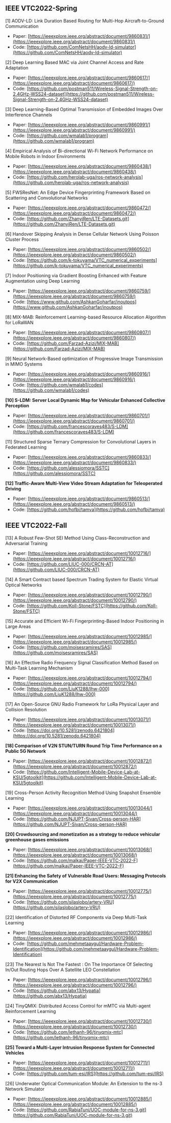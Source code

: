 ## IEEE VTC2022-Spring
[1] AODV-LD: Link Duration Based Routing for Multi-Hop Aircraft-to-Ground Communication
* Paper: [https://ieeexplore.ieee.org/abstract/document/9860831/](https://ieeexplore.ieee.org/abstract/document/9860831/)
* Code: [https://github.com/ComNetsHH/aodv-ld-simulator](https://github.com/ComNetsHH/aodv-ld-simulator)

[2] Deep Learning Based MAC via Joint Channel Access and Rate Adaptation
* Paper: [https://ieeexplore.ieee.org/abstract/document/9860617/](https://ieeexplore.ieee.org/abstract/document/9860617/)
* Code: [https://github.com/postman511/Wireless-Signal-Strength-on-2.4GHz-WSS24-dataset](https://github.com/postman511/Wireless-Signal-Strength-on-2.4GHz-WSS24-dataset)

[3] Deep Learning-Based Optimal Transmission of Embedded Images Over Interference Channels
* Paper: [https://ieeexplore.ieee.org/abstract/document/9860991/](https://ieeexplore.ieee.org/abstract/document/9860991/)
* Code: [https://github.com/wmalab1/program](https://github.com/wmalab1/program)

[4] Empirical Analysis of Bi-directional Wi-Fi Network Performance on Mobile Robots in Indoor Environments
* Paper: [https://ieeexplore.ieee.org/abstract/document/9860438/](https://ieeexplore.ieee.org/abstract/document/9860438/)
* Code: [https://github.com/herolab-uga/ros-network-analysis](https://github.com/herolab-uga/ros-network-analysis)

[5] FWSResNet: An Edge Device Fingerprinting Framework Based on Scattering and Convolutional Networks
* Paper: [https://ieeexplore.ieee.org/abstract/document/9860472/](https://ieeexplore.ieee.org/abstract/document/9860472/)
* Code: [https://github.com/ZhanyiRen/LTE-Datasets.git](https://github.com/ZhanyiRen/LTE-Datasets.git)

[6] Handover Skipping Analysis in Dense Cellular Network Using Poisson Cluster Process
* Paper: [https://ieeexplore.ieee.org/abstract/document/9860502/](https://ieeexplore.ieee.org/abstract/document/9860502/)
* Code: [https://github.com/k-tokuyama/VTC_numerical_experiments](https://github.com/k-tokuyama/VTC_numerical_experiments)

[7] Indoor Positioning via Gradient Boosting Enhanced with Feature Augmentation using Deep Learning
* Paper: [https://ieeexplore.ieee.org/abstract/document/9860759/](https://ieeexplore.ieee.org/abstract/document/9860759/)
* Code: [https://www.github.com/AshkanGoharfar/inoutpos](https://www.github.com/AshkanGoharfar/inoutpos)

[8] MIX-MAB: Reinforcement Learning-based Resource Allocation Algorithm for LoRaWAN
* Paper: [https://ieeexplore.ieee.org/abstract/document/9860807/](https://ieeexplore.ieee.org/abstract/document/9860807/)
* Code: [https://github.com/Farzad-Azizi/MIX-MAB](https://github.com/Farzad-Azizi/MIX-MAB)

[9] Neural Network-Based optimization of Progressive Image Transmission in MIMO Systems
* Paper: [https://ieeexplore.ieee.org/abstract/document/9860916/](https://ieeexplore.ieee.org/abstract/document/9860916/)
* Code: [https://github.com/wmalab1/codes](https://github.com/wmalab1/codes)

**[10] S-LDM: Server Local Dynamic Map for Vehicular Enhanced Collective Perception**
* Paper: [https://ieeexplore.ieee.org/abstract/document/9860701/](https://ieeexplore.ieee.org/abstract/document/9860701/)
* Code: [https://github.com/francescoraves483/S-LDM](https://github.com/francescoraves483/S-LDM)

[11] Structured Sparse Ternary Compression for Convolutional Layers in Federated Learning
* Paper: [https://ieeexplore.ieee.org/abstract/document/9860833/](https://ieeexplore.ieee.org/abstract/document/9860833/)
* Code: [https://github.com/alessiomora/SSTC](https://github.com/alessiomora/SSTC)

**[12] Traffic-Aware Multi-View Video Stream Adaptation for Teleoperated Driving**
* Paper: [https://ieeexplore.ieee.org/abstract/document/9860513/](https://ieeexplore.ieee.org/abstract/document/9860513/)
* Code: [https://github.com/hofbi/tamva](https://github.com/hofbi/tamva)

## IEEE VTC2022-Fall
[13] A Robust Few-Shot SEI Method Using Class-Reconstruction and Adversarial Training
* Paper: [https://ieeexplore.ieee.org/abstract/document/10012716/](https://ieeexplore.ieee.org/abstract/document/10012716/)
* Code: [https://github.com/LIUC-000/CRCN-AT](https://github.com/LIUC-000/CRCN-AT)

[14] A Smart Contract based Spectrum Trading System for Elastic Virtual Optical Networks
* Paper: [https://ieeexplore.ieee.org/abstract/document/10012790/](https://ieeexplore.ieee.org/abstract/document/10012790/)
* Code: [https://github.com/Koll-Stone/FSTC](https://github.com/Koll-Stone/FSTC)

[15] Accurate and Efficient Wi-Fi Fingerprinting-Based Indoor Positioning in Large Areas
* Paper: [https://ieeexplore.ieee.org/abstract/document/10012985/](https://ieeexplore.ieee.org/abstract/document/10012985/)
* Code: [https://github.com/moisesramires/SAS](https://github.com/moisesramires/SAS)

[16] An Effective Radio Frequency Signal Classification Method Based on Multi-Task Learning Mechanism
* Paper: [https://ieeexplore.ieee.org/abstract/document/10012794/](https://ieeexplore.ieee.org/abstract/document/10012794/)
* Code: [https://github.com/LiuK1288/lhw-000](https://github.com/LiuK1288/lhw-000)

[17] An Open-Source GNU Radio Framework for LoRa Physical Layer and Collision Resolution
* Paper: [https://ieeexplore.ieee.org/abstract/document/10013071/](https://ieeexplore.ieee.org/abstract/document/10013071/)
* Code: [https://doi.org/10.5281/zenodo.6421804](https://doi.org/10.5281/zenodo.6421804)

**[18] Comparison of V2N STUN/TURN Round Trip Time Performance on a Public 5G Network**
* Paper: [https://ieeexplore.ieee.org/abstract/document/10012872/](https://ieeexplore.ieee.org/abstract/document/10012872/)
* Code: [https://github.com/Intelligent-Mobile-Device-Lab-at-KSU/5gtoolkit](https://github.com/Intelligent-Mobile-Device-Lab-at-KSU/5gtoolkit)

[19] Cross-Person Activity Recognition Method Using Snapshot Ensemble Learning
* Paper: [https://ieeexplore.ieee.org/abstract/document/10013044/](https://ieeexplore.ieee.org/abstract/document/10013044/)
* Code: [https://github.com/NJUPT-Sivan/Cross-person-HAR](https://github.com/NJUPT-Sivan/Cross-person-HAR)

**[20] Crowdsourcing and monetization as a strategy to reduce vehicular greenhouse gases emissions**
* Paper: [https://ieeexplore.ieee.org/abstract/document/10013068/](https://ieeexplore.ieee.org/abstract/document/10013068/)
* Code: [https://github.com/malkai/Paper-IEEE-VTC-2022-F](https://github.com/malkai/Paper-IEEE-VTC-2022-F)

**[21] Enhancing the Safety of Vulnerable Road Users: Messaging Protocols for V2X Communication**
* Paper: [https://ieeexplore.ieee.org/abstract/document/10012775/](https://ieeexplore.ieee.org/abstract/document/10012775/)
* Code: [https://github.com/silaslobo/artery-VRU](https://github.com/silaslobo/artery-VRU)

[22] Identification of Distorted RF Components via Deep Multi-Task Learning
* Paper: [https://ieeexplore.ieee.org/abstract/document/10012986/](https://ieeexplore.ieee.org/abstract/document/10012986/)
* Code: [https://github.com/mehmetaaygul/Hardware-Problem-Identification](https://github.com/mehmetaaygul/Hardware-Problem-Identification)

[23] The Nearest Is Not The Fastest : On The Importance Of Selecting In/Out Routing Hops Over A Satellite LEO Constellation
* Paper: [https://ieeexplore.ieee.org/abstract/document/10012796/](https://ieeexplore.ieee.org/abstract/document/10012796/)
* Code: [https://github.com/abx13/Hypatia](https://github.com/abx13/Hypatia)

[24] TinyQMIX: Distributed Access Control for mMTC via Multi-agent Reinforcement Learning
* Paper: [https://ieeexplore.ieee.org/abstract/document/10012730/](https://ieeexplore.ieee.org/abstract/document/10012730/)
* Code: [https://github.com/lethanh-96/tinyqmix-mtc](https://github.com/lethanh-96/tinyqmix-mtc)

**[25] Toward a Multi-Layer Intrusion Response System for Connected Vehicles**
* Paper: [https://ieeexplore.ieee.org/abstract/document/10012711/](https://ieeexplore.ieee.org/abstract/document/10012711/)
* Code: [https://github.com/tum-esi/IRS](https://github.com/tum-esi/IRS)

[26] Underwater Optical Communication Module: An Extension to the ns-3 Network Simulator
* Paper: [https://ieeexplore.ieee.org/abstract/document/10012885/](https://ieeexplore.ieee.org/abstract/document/10012885/)
* Code: [https://github.com/RabiaTuni/UOC-module-for-ns-3.git](https://github.com/RabiaTuni/UOC-module-for-ns-3.git)